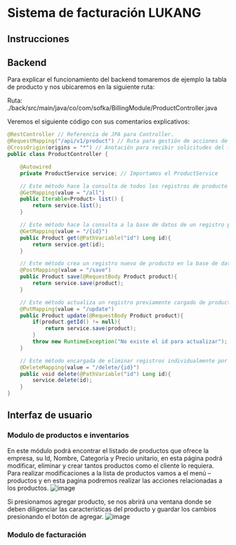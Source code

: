 # Sistema de facturación LUKANG

## Instrucciones

## Backend
Para explicar el funcionamiento del backend tomaremos de ejemplo la tabla de producto y nos ubicaremos en la siguiente ruta:

Ruta: ./back/src/main/java/co/com/sofka/BillingModule/ProductController.java

Veremos el siguiente código con sus comentarios explicativos:
```java
@RestController // Referencia de JPA para Controller.
@RequestMapping("/api/v1/product") // Ruta para gestión de acciones de producto.
@CrossOrigin(origins = "*") // Anotación para recibir solicitudes del front-end.
public class ProductController {

    @Autowired
    private ProductService service; // Importamos el ProductService

	// Este método hace la consulta de todos los registros de producto a la base de datos.
    @GetMapping(value = "/all")
    public Iterable<Product> list() {
        return service.list();
    }

	// Este método hace la consulta a la base de datos de un registro por id.
    @GetMapping(value = "/{id}")
    public Product get(@PathVariable("id") Long id){
        return service.get(id);
    }

	// Este método crea un registro nuevo de producto en la base de datos.
    @PostMapping(value = "/save")
    public Product save(@RequestBody Product product){
        return service.save(product);
    }

	// Este método actualiza un registro previamente cargado de producto en la base de datos.
    @PutMapping(value = "/update")
    public Product update(@RequestBody Product product){
        if(product.getId() != null){
            return service.save(product);
        }
        throw new RuntimeException("No existe el id para actualizar");
    }

	// Este método encargada de eliminar registros individualmente por id.
    @DeleteMapping(value = "/delete/{id}")
    public void delete(@PathVariable("id") Long id){
        service.delete(id);
    }
}
```

## Interfaz de usuario
### Modulo de productos e inventarios
En este módulo podrá encontrar el listado de productos que ofrece la empresa, su Id, Nombre, Categoría y Precio unitario, en esta página podrá modificar, eliminar y crear tantos productos como el cliente lo requiera.
Para realizar modificaciones a la lista de productos  vamos a el menú – productos y en esta pagina podremos realizar las acciones relacionadas a los productos.
![image](https://user-images.githubusercontent.com/92315994/144426196-bed8247c-0ed5-4de1-86d8-57d9f725b139.png)

Si presionamos agregar producto, se nos abrirá una ventana donde se deben diligenciar las características del producto y guardar los cambios presionando el botón de agregar.
![image](https://user-images.githubusercontent.com/92315994/144426628-f7b5f0f6-e5d8-4172-b117-9eff181a10bc.png)


### Modulo de facturación

